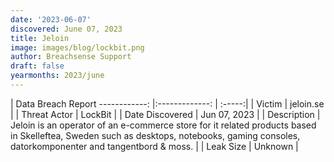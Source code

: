 ```yaml
---
date: '2023-06-07'
discovered: June 07, 2023
title: Jeloin
image: images/blog/lockbit.png
author: Breachsense Support
draft: false
yearmonths: 2023/june
---
```



| Data Breach Report
------------:     |:-------------:    | :-----:|
| Victim      | jeloin.se      | 
| Threat Actor      | LockBit      | 
| Date Discovered      | Jun 07, 2023      | 
| Description      | Jeloin is an operator of an e-commerce store for it related products based in Skelleftea, Sweden such as desktops, notebooks, gaming consoles, datorkomponenter and tangentbord & moss.      | 
| Leak Size      | Unknown      | 

